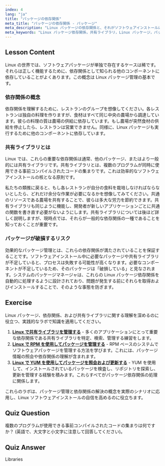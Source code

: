```yaml
---
index: 4
lang: "ja"
title: "パッケージの依存関係"
meta_title: "パッケージの依存関係 - パッケージ"
meta_description: "Linux パッケージの依存関係と、それがソフトウェアインストールにとってなぜ重要なのかを学びます。このガイドでは、共有ライブラリと、パッケージ管理が依存関係をどのように処理してソフトウェアの破損を防ぐかを解説します。"
meta_keywords: "Linux パッケージ依存関係，共有ライブラリ，Linux パッケージ，パッケージ管理，Linux ソフトウェアインストール，Linux チュートリアル，初心者 Linux, Linux ガイド"
---
```


## Lesson Content

Linux の世界では、ソフトウェアパッケージが単独で存在するケースは稀です。それらは正しく機能するために、依存関係として知られる他のコンポーネントに依存していることがよくあります。この概念は Linux パッケージ管理の基本です。

### 依存関係の概念

依存関係を理解するために、レストランのグループを想像してください。各レストランは独自の料理を作りますが、食材はすべて同じ中央の農場から調達しています。彼らの料理の質は農場の供給に依存しています。もし農場が突然食材の供給を停止したら、レストランは営業できません。同様に、Linux パッケージも実行するために他のコンポーネントに依存しています。

### 共有ライブラリとは

Linux では、これらの重要な依存関係は通常、他のパッケージ、またはより一般的には共有ライブラリです。共有ライブラリとは、複数のプログラムが同時に使用できる事前コンパイルされたコードの集まりです。これは効率的なソフトウェアインストールの核となる原則です。

私たちの類推に戻ると、もし各レストランが自分の食料を栽培しなければならないとしたら、どれだけ余分な作業が必要になるかを想像してみてください。共通のリソースである農場を共有することで、彼らは多大な労力を節約できます。共有ライブラリも同じように機能し、開発者が新しいアプリケーションごとに共通の関数を書き直す必要がないようにします。共有ライブラリについては後ほど詳しく説明しますが、現時点では、それらが一般的な依存関係の一種であることを知っておくことが重要です。

### パッケージが破損するリスク

効果的なパッケージ管理とは、これらの依存関係が満たされていることを保証することです。ソフトウェアインストール中に必要なパッケージや共有ライブラリが不足していると、プロセスは失敗する可能性が高くなります。必要なコンポーネントが不足しているため、そのパッケージは「破損している」と見なされます。システムのパッケージマネージャは、これらの Linux パッケージ依存関係を自動的に処理するように設計されており、問題が発生する前にそれらを取得およびインストールすることで、そのような事態を防ぎます。

## Exercise

Linux パッケージ、依存関係、および共有ライブラリに関する理解を深めるのに役立つ、実践的なラボで知識を適用してください。

1. **[Linux で共有ライブラリを管理する](https://labex.io/ja/labs/comptia-manage-shared-libraries-in-linux-590867)** - 多くのアプリケーションにとって重要な依存関係である共有ライブラリを特定、検索、管理する練習をします。
2. **[Linux で RPM を使用してパッケージを管理する](https://labex.io/ja/labs/rhel-managing-packages-with-rpm-in-linux-590868)** - RPM ベースのシステムでソフトウェアパッケージを管理する方法を学びます。これには、パッケージ情報の照会や依存関係の理解が含まれます。
3. **[Linux で YUM を使用してパッケージを照会および更新する](https://labex.io/ja/labs/rhel-query-and-update-packages-with-yum-in-linux-590869)** - YUM を使用して、インストールされているパッケージを検査し、リポジトリを探索し、更新を管理する経験を積みます。これらすべてがパッケージ依存関係の処理に関係します。

これらのラボは、パッケージ管理と依存関係の解決の概念を実際のシナリオに応用し、Linux ソフトウェアインストールの自信を高めるのに役立ちます。

## Quiz Question

複数のプログラムが使用できる事前コンパイルされたコードの集まりは何ですか？ (英語で、大文字と小文字に注意して回答してください)。

## Quiz Answer

Libraries
